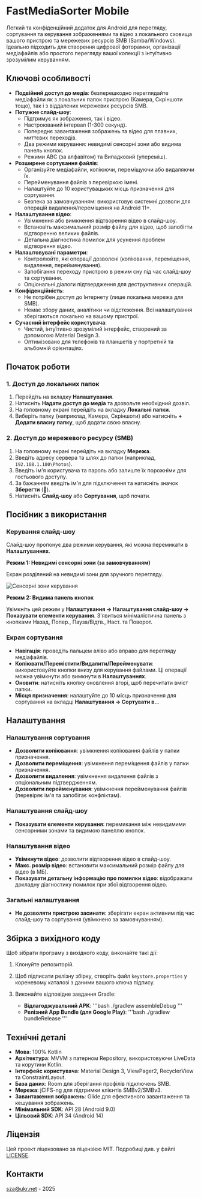 # FastMediaSorter Mobile

Легкий та конфіденційний додаток для Android для перегляду, сортування та керування зображеннями та відео з локального сховища вашого пристрою та мережевих ресурсів SMB (Samba/Windows). Ідеально підходить для створення цифрової фоторамки, організації медіафайлів або простого перегляду вашої колекції з інтуїтивно зрозумілим керуванням.

## Ключові особливості

-   **Подвійний доступ до медіа**: безперешкодно переглядайте медіафайли як з локальних папок пристрою (Камера, Скріншоти тощо), так і з віддалених мережевих ресурсів SMB.
-   **Потужне слайд-шоу**:
    -   Підтримує як зображення, так і відео.
    -   Настроюваний інтервал (1-300 секунд).
    -   Попереднє завантаження зображень та відео для плавних, миттєвих переходів.
    -   Два режими керування: невидимі сенсорні зони або видима панель кнопок.
    -   Режими ABC (за алфавітом) та Випадковий (упереміш).
-   **Розширене сортування файлів**:
    -   Організуйте медіафайли, копіюючи, переміщуючи або видаляючи їх.
    -   Перейменування файлів з перевіркою імені.
    -   Налаштуйте до 10 користувацьких місць призначення для сортування.
    -   Безпека за замовчуванням: використовує системні дозволи для операцій видалення/переміщення на Android 11+.
-   **Налаштування відео**:
    -   Увімкнення або вимкнення відтворення відео в слайд-шоу.
    -   Встановіть максимальний розмір файлу для відео, щоб запобігти відтворенню великих файлів.
    -   Детальна діагностика помилок для усунення проблем відтворення відео.
-   **Налаштовувані параметри**:
    -   Контролюйте, які операції дозволені (копіювання, переміщення, видалення, перейменування).
    -   Запобігання переходу пристрою в режим сну під час слайд-шоу та сортування.
    -   Опціональні діалоги підтвердження для деструктивних операцій.
-   **Конфіденційність**:
    -   Не потрібен доступ до Інтернету (лише локальна мережа для SMB).
    -   Немає збору даних, аналітики чи відстеження. Всі налаштування зберігаються локально на вашому пристрої.
-   **Сучасний інтерфейс користувача**:
    -   Чистий, інтуїтивно зрозумілий інтерфейс, створений за допомогою Material Design 3.
    -   Оптимізовано для телефонів та планшетів у портретній та альбомній орієнтаціях.

## Початок роботи

### 1. Доступ до локальних папок

1.  Перейдіть на вкладку **Налаштування**.
2.  Натисніть **Надати доступ до медіа** та дозвольте необхідний дозвіл.
3.  На головному екрані перейдіть на вкладку **Локальні папки**.
4.  Виберіть папку (наприклад, Камера, Скріншоти) або натисніть **+ Додати власну папку**, щоб додати свою власну.

### 2. Доступ до мережевого ресурсу (SMB)

1.  На головному екрані перейдіть на вкладку **Мережа**.
2.  Введіть адресу сервера та шлях до папки (наприклад, `192.168.1.100\Photos`).
3.  Введіть ім'я користувача та пароль або залиште їх порожніми для гостьового доступу.
4.  За бажанням введіть ім'я для підключення та натисніть значок **Зберегти** (💾).
5.  Натисніть **Слайд-шоу** або **Сортування**, щоб почати.

## Посібник з використання

### Керування слайд-шоу

Слайд-шоу пропонує два режими керування, які можна перемикати в **Налаштуваннях**.

**Режим 1: Невидимі сенсорні зони (за замовчуванням)**

Екран розділений на невидимі зони для зручного перегляду.

![Сенсорні зони керування](assets/touch_zones.png)

**Режим 2: Видима панель кнопок**

Увімкніть цей режим у **Налаштування → Налаштування слайд-шоу → Показувати елементи керування**. З'явиться мінімалістична панель з кнопками Назад, Попер., Пауза/Відтв., Наст. та Поворот.

### Екран сортування

-   **Навігація**: проведіть пальцем вліво або вправо для перегляду медіафайлів.
-   **Копіювати/Перемістити/Видалити/Перейменувати**: використовуйте кнопки внизу для керування файлами. Ці операції можна увімкнути або вимкнути в **Налаштуваннях**.
-   **Оновити**: натисніть кнопку оновлення вгорі, щоб перечитати вміст папки.
-   **Місця призначення**: налаштуйте до 10 місць призначення для сортування на вкладці **Налаштування → Сортувати в..**.

## Налаштування

### Налаштування сортування

-   **Дозволити копіювання**: увімкнення копіювання файлів у папки призначення.
-   **Дозволити переміщення**: увімкнення переміщення файлів у папки призначення.
-   **Дозволити видалення**: увімкнення видалення файлів з опціональним підтвердженням.
-   **Дозволити перейменування**: увімкнення перейменування файлів (перевіряє ім'я та запобігає конфліктам).

### Налаштування слайд-шоу

-   **Показувати елементи керування**: перемикання між невидимими сенсорними зонами та видимою панеллю кнопок.

### Налаштування відео

-   **Увімкнути відео**: дозволити відтворення відео в слайд-шоу.
-   **Макс. розмір відео**: встановити максимальний розмір файлу для відео (в МБ).
-   **Показувати детальну інформацію про помилки відео**: відображати докладну діагностику помилок при збої відтворення відео.

### Загальні налаштування

-   **Не дозволяти пристрою засинати**: зберігати екран активним під час слайд-шоу та сортування (увімкнено за замовчуванням).

## Збірка з вихідного коду

Щоб зібрати програму з вихідного коду, виконайте такі дії:

1.  Клонуйте репозиторій.
2.  Щоб підписати релізну збірку, створіть файл `keystore.properties` у кореневому каталозі з даними вашого ключа підпису.
3.  Виконайте відповідне завдання Gradle:

    -   **Відлагоджувальний APK**:
        '''bash
        ./gradlew assembleDebug
        '''
    -   **Релізний App Bundle (для Google Play)**:
        '''bash
        ./gradlew bundleRelease
        '''

## Технічні деталі

-   **Мова**: 100% Kotlin
-   **Архітектура**: MVVM з патерном Repository, використовуючи LiveData та корутини Kotlin.
-   **Інтерфейс користувача**: Material Design 3, ViewPager2, RecyclerView та ConstraintLayout.
-   **База даних**: Room для зберігання профілів підключень SMB.
-   **Мережа**: jCIFS-ng для підтримки клієнтів SMBv2/SMBv3.
-   **Завантаження зображень**: Glide для ефективного завантаження та кешування зображень.
-   **Мінімальний SDK**: API 28 (Android 9.0)
-   **Цільовий SDK**: API 34 (Android 14)

## Ліцензія

Цей проект ліцензовано за ліцензією MIT. Подробиці див. у файлі [LICENSE](LICENSE).

## Контакти

sza@ukr.net - 2025

